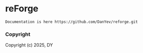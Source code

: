 reForge
==============================

    Documentation is here https://github.com/DanYev/reforge.git

### Copyright

Copyright (c) 2025, DY


